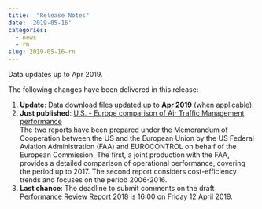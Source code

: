 ```yaml
---
title:  "Release Notes"
date: '2019-05-16'
categories:
  - news
  - rn
slug: 2019-05-16-rn
---
```


Data updates up to Apr 2019.

The following changes have been delivered in this release:

1. **Update**: Data download files updated up to **Apr 2019** (when applicable).
1. **Just published**: [U.S. - Europe comparison of Air Traffic Management performance][useur18]<br> 
The two reports have been prepared under the Memorandum of Cooperation between the US and the European Union by the US Federal Aviation Administration (FAA) and EUROCONTROL on behalf of the European Commission. The first, a joint production with the FAA, provides a detailed comparison of operational performance, covering the period up to 2017. The second report considers cost-efficiency trends and focuses on the period 2006-2016.
1. **Last chance**: The deadline to submit comments on the draft [Performance Review Report 2018][prr2018] is 16:00 on Friday 12 April 2019.<br>

<!--more-->

[prr2018]: https://www.eurocontrol.int/publications/performance-review-report-prr-2018-consultation "draft Final PRR 2018"
[useur18]: https://www.eurocontrol.int/press-releases/publication-reports-comparing-air-traffic-management-performance-europe-and-us "U.S. - Europe comparison of Air Traffic Management performance"